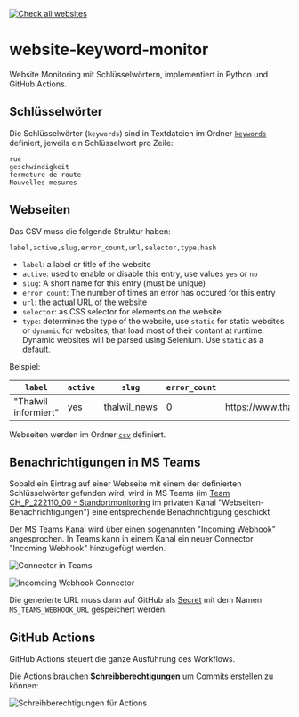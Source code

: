 [![Check all websites](https://github.com/ebp-group/website-keyword-monitor/actions/workflows/all.yml/badge.svg)](https://github.com/ebp-group/website-keyword-monitor/actions/workflows/all.yml)

# website-keyword-monitor

Website Monitoring mit Schlüsselwörtern, implementiert in Python und GitHub Actions.

## Schlüsselwörter 

Die Schlüsselwörter (`keywords`) sind in Textdateien im Ordner [`keywords`](https://github.com/ebp-group/website-keyword-monitor/tree/main/keywords) definiert, jeweils ein Schlüsselwort pro Zeile:

```
rue
geschwindigkeit
fermeture de route
Nouvelles mesures
```

## Webseiten

Das CSV muss die folgende Struktur haben:

```
label,active,slug,error_count,url,selector,type,hash
```

* `label`: a label or title of the website
* `active`: used to enable or disable this entry, use values `yes` or `no`
* `slug`: A short name for this entry (must be unique)
* `error_count`: The number of times an error has occured for this entry
* `url`: the actual URL of the website
* `selector`: as CSS selector for elements on the website
* `type`: determines the type of the website, use `static` for static websites or `dynamic` for websites, that load most of their contant at runtime. Dynamic websites will be parsed using Selenium. Use `static` as a default.

Beispiel:

| `label`              | `active` | `slug`        | `error_count` | `url`                                         | `selector`       | `type` |
|----------------------|----------|---------------|---------------|-----------------------------------------------|------------------|--------|
| "Thalwil informiert" | yes      | thalwil_news  | 0             | https://www.thalwil.ch/aktuellesinformationen | #informationList | static |


Webseiten werden im Ordner [`csv`](https://github.com/ebp-group/website-keyword-monitor/blob/main/csv) definiert.

## Benachrichtigungen in MS Teams

Sobald ein Eintrag auf einer Webseite mit einem der definierten Schlüsselwörter gefunden wird, wird in MS Teams (im [Team CH_P_222110_00 - Standortmonitoring](https://teams.microsoft.com/l/team/19%3a8yZRxwfaWuzsCdy3K0yPujteVZFYCGsXUlqAZgKNAyM1%40thread.tacv2/conversations?groupId=3a7a934f-46fe-4807-b8a6-066dee8bdd60&tenantId=b2e3a768-93a5-4171-8310-d2fda9465328) im privaten Kanal "Webseiten-Benachrichtigungen") eine entsprechende Benachrichtigung geschickt.

Der MS Teams Kanal wird über einen sogenannten "Incoming Webhook" angesprochen.
In Teams kann in einem Kanal ein neuer Connector "Incoming Webhook" hinzugefügt werden.

![Connector in Teams](https://github.com/ebp-group/website-keyword-monitor/assets/538415/b3be5355-00d5-4d12-aad3-8cf2aa3df8ec)

![Incomeing Webhook Connector](https://github.com/metaodi/website-keyword-monitor/assets/538415/272e0b9f-808e-4c6b-b1a5-ea1305879d92)

Die generierte URL muss dann auf GitHub als [Secret](https://github.com/ebp-group/website-keyword-monitor/settings/secrets/actions) mit dem Namen `MS_TEAMS_WEBHOOK_URL` gespeichert werden.


## GitHub Actions

GitHub Actions steuert die ganze Ausführung des Workflows.

Die Actions brauchen **Schreibberechtigungen** um Commits erstellen zu können:

![Schreibberechtigungen für Actions](https://github.com/metaodi/website-keyword-monitor/assets/538415/bc0ff7d4-d5b1-4bbd-a97b-ea3145216d9b)

